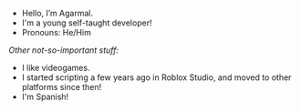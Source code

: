 - Hello, I’m Agarmal.
- I'm a young self-taught developer!
- Pronouns: He/Him

*Other not-so-important stuff:*
- I like videogames.
- I started scripting a few years ago in Roblox Studio, and moved to other platforms since then!
- I'm Spanish!

<!---
Agarmal/Agarmal is a ✨ special ✨ repository because its `README.md` (this file) appears on your GitHub profile.
You can click the Preview link to take a look at your changes.
--->
